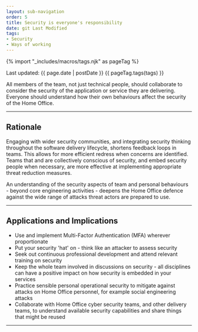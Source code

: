 ```yaml
---
layout: sub-navigation
order: 5
title: Security is everyone's responsibility
date: git Last Modified
tags:
- Security
- Ways of working
---
```


{% import "_includes/macros/tags.njk" as pageTag %}

Last updated: {{ page.date | postDate }}
{{ pageTag.tags(tags)  }}

All members of the team, not just technical people, should collaborate to 
consider the security of the application or service they are delivering. 
Everyone should understand how their own behaviours affect the security of 
the Home Office.

---

## Rationale

Engaging with wider security communities, and integrating security thinking 
throughout the software delivery lifecycle, shortens feedback loops in teams. 
This allows for more efficient redress when concerns are identified. Teams 
that and are collectively conscious of security, and embed security people 
when necessary, are more effective at implementing appropriate threat 
reduction measures.

An understanding of the security aspects of team and personal behaviours - 
beyond core engineering activities - deepens the Home Office defence 
against the wide range of attacks threat actors are prepared to use.

---

## Applications and Implications

- Use and implement Multi-Factor Authentication (MFA) wherever proportionate
- Put your security 'hat' on - think like an attacker to assess security
- Seek out continuous professional development and attend relevant training on security
- Keep the whole team involved in discussions on security - all disciplines can have a positive impact on how security is embedded in your services
- Practice sensible personal operational security to mitigate against attacks on Home Office personnel, for example social engineering attacks
- Collaborate with Home Office cyber security teams, and other delivery teams, to understand available security capabilities and share things that might be reused

---
